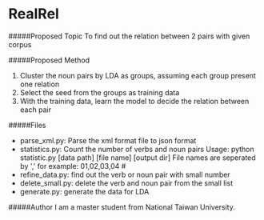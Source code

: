 RealRel
=======

#####Proposed Topic
To find out the relation between 2 pairs with given corpus

#####Proposed Method
1. Cluster the noun pairs by LDA as groups, assuming each group present one relation
2. Select the seed from the groups as training data
3. With the training data, learn the model to decide the relation between each pair

#####Files
* parse_xml.py: Parse the xml format file to json format
* statistics.py: Count the number of verbs and noun pairs
  Usage: python statistic.py [data path] [file name] [output dir]
  File names are seperated by ',' for example: 01,02,03,04                                    #
* refine_data.py: find out the verb or noun pair with small number
* delete_small.py: delete the verb and noun pair from the small list
* generate.py: generate the data for LDA

#####Author
I am a master student from National Taiwan University.

